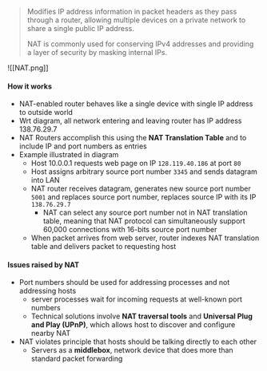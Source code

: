 > Modifies IP address information in packet headers as they pass through a router, allowing multiple devices on a private network to share a single public IP address. 
> 
> NAT is commonly used for conserving IPv4 addresses and providing a layer of security by masking internal IPs.

![[NAT.png]]

#### How it works
- NAT-enabled router behaves like a single device with single IP address to outside world
- Wrt diagram, all network entering and leaving router has IP address 138.76.29.7
- NAT Routers accomplish this using the **NAT Translation Table** and to include IP and port numbers as entries
- Example illustrated in diagram
	- Host 10.0.0.1 requests web page on IP `128.119.40.186` at port `80`
	- Host assigns arbitrary source port number `3345` and sends datagram into LAN
	- NAT router receives datagram, generates new source port number `5001` and replaces source port number, replaces source IP with its IP `138.76.29.7`
		- NAT can select any source port number not in NAT translation table, meaning that NAT protocol can simultaneously support 60,000 connections with 16-bits source port number
	- When packet arrives from web server, router indexes NAT translation table and delivers packet to requesting host

#### Issues raised by NAT
- Port numbers should be used for addressing processes and not addressing hosts
	- server processes wait for incoming requests at well-known port numbers 
	- Technical solutions involve **NAT traversal tools** and **Universal Plug and Play (UPnP)**, which allows host to discover and configure nearby NAT
- NAT violates principle that hosts should be talking directly to each other
	- Servers as a **middlebox**, network device that does more than standard packet forwarding